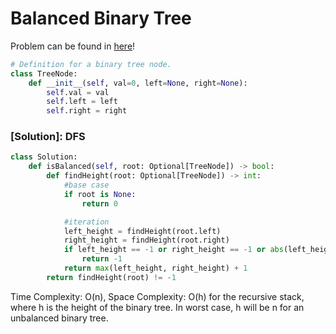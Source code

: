 # Balanced Binary Tree

Problem can be found in [here](https://leetcode.com/problems/balanced-binary-tree)!

```python
# Definition for a binary tree node.
class TreeNode:
    def __init__(self, val=0, left=None, right=None):
        self.val = val
        self.left = left
        self.right = right
```

### [Solution]: DFS

```python
class Solution:
    def isBalanced(self, root: Optional[TreeNode]) -> bool:
        def findHeight(root: Optional[TreeNode]) -> int:    
            #base case
            if root is None:
                return 0

            #iteration
            left_height = findHeight(root.left)
            right_height = findHeight(root.right)
            if left_height == -1 or right_height == -1 or abs(left_height - right_height) > 1:
                return -1
            return max(left_height, right_height) + 1
        return findHeight(root) != -1
```

Time Complexity: O(n), Space Complexity: O(h) for the recursive stack, where h is the height of the binary tree. In worst case, h will be n for an unbalanced binary tree.